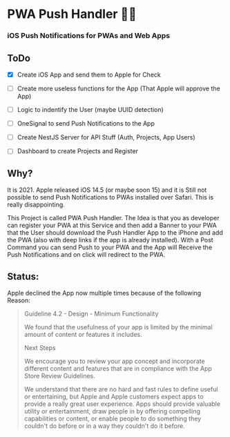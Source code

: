 
# PWA Push Handler 🎉🙌
### iOS Push Notifications for PWAs and Web Apps

## **ToDo**

 - [x] Create iOS App and send them to Apple for Check
 - [ ] Create more useless functions for the App (That Apple will approve the App)
 - [ ] Logic to indentify the User (maybe UUID detection)
 - [ ] OneSignal to send Push Notifications to the App
 - [ ] Create NestJS Server for API Stuff (Auth, Projects, App Users)
 - [ ] Dashboard to create Projects and Register 



## **Why?**
It is 2021. Apple released iOS 14.5 (or maybe soon 15) and it is Still not possible to send Push Notifications to PWAs installed over Safari. This is really disappointing.

This Project is called PWA Push Handler. The Idea is that you as developer can register your PWA at this Service and then add a Banner to your PWA that the User should download the Push Handler App to the iPhone and add the PWA (also with deep links if the app is already installed). 
With a Post Command you can send Push to your PWA and the App will Receive the Push Notifications and on click will redirect to the PWA.

## **Status:**
Apple declined the App now multiple times because of the following Reason:

> Guideline 4.2 - Design - Minimum Functionality
> 
> We found that the usefulness of your app is limited by the minimal
> amount of content or features it includes.
> 
> Next Steps
> 
> We encourage you to review your app concept and incorporate different
> content and features that are in compliance with the App Store Review
> Guidelines.
> 
> We understand that there are no hard and fast rules to define useful
> or entertaining, but Apple and Apple customers expect apps to provide
> a really great user experience. Apps should provide valuable utility
> or entertainment, draw people in by offering compelling capabilities
> or content, or enable people to do something they couldn't do before
> or in a way they couldn't do it before.
